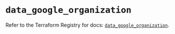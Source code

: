 # `data_google_organization`

Refer to the Terraform Registry for docs: [`data_google_organization`](https://registry.terraform.io/providers/hashicorp/google/6.49.3/docs/data-sources/organization).
